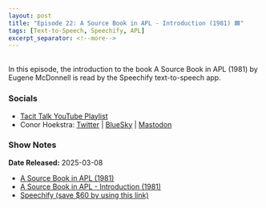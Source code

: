 ```yaml
---
layout: post
title: "Episode 22: A Source Book in APL - Introduction (1981) 🟦"
tags: [Text-to-Speech, Speechify, APL]
excerpt_separator: <!--more-->
---
```


<div id="buzzsprout-player-16738840"></div><script src="https://www.buzzsprout.com/2363521/episodes/16738840-episode-22-a-source-book-in-apl-introduction-1981.js?container_id=buzzsprout-player-16738840&player=small" type="text/javascript" charset="utf-8"></script>


<br>In this episode, the introduction to the book A Source Book in APL (1981) by Eugene McDonnell is read by the Speechify text-to-speech app.

<!--more-->

### Socials

* [Tacit Talk YouTube Playlist](https://www.youtube.com/playlist?list=PLVFrD1dmDdvenJhYti3HomLRkC4_Y9AXA)
* Conor Hoekstra: [Twitter](https://twitter.com/code_report) \| [BlueSky](https://bsky.app/profile/codereport.bsky.social) \| [Mastodon](https://mastodon.social/@code_report)

### Show Notes

**Date Released:** 2025-03-08 <br>

* [A Source Book in APL (1981)](https://archive.org/details/a-source-book-in-apl_202108/page/22/mode/2up)
* [A Source Book in APL - Introduction (1981)](https://code.jsoftware.com/wiki/Doc/A_Source_Book_in_APL)
* [Speechify (save $60 by using this link)](https://share.speechify.com/mzBQRif)
